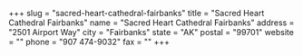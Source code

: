 +++
slug = "sacred-heart-cathedral-fairbanks"
title = "Sacred Heart Cathedral Fairbanks"
name = "Sacred Heart Cathedral Fairbanks"
address = "2501 Airport Way"
city = "Fairbanks"
state = "AK"
postal = "99701"
website = ""
phone = "907 474-9032"
fax = ""
+++
